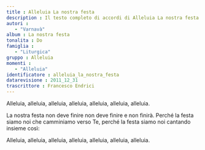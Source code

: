 ```yaml
--- 
title : Alleluia La nostra festa
description : Il testo completo di accordi di Alleluia La nostra festa. Inseriscila nel tuo canzoniere!
autori : 
   - "Varnavà"
album : La nostra festa
tonalita : Do
famiglia : 
   - "Liturgica"
gruppo : Alleluia
momenti : 
   - "Alleluia"
identificatore : alleluia_la_nostra_festa
datarevisione : 2011_12_31
trascrittore : Francesco Endrici
--- 
```




Alleluia, alleluia, alleluia, alleluia,
alleluia, alleluia, alleluia. 


La nostra festa non deve finire
non deve finire e non finirà. 
Perché la festa siamo noi
che camminiamo verso Te, 
perché la festa siamo noi
cantando insieme così:


Alleluia, alleluia, alleluia, alleluia,
alleluia, alleluia, alleluia. 


